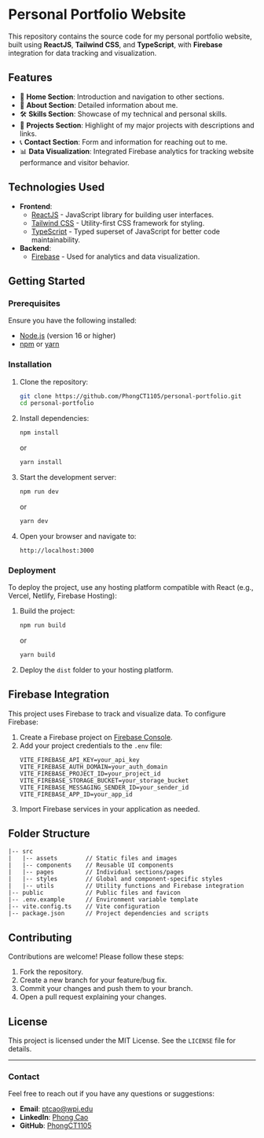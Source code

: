 # Personal Portfolio Website

This repository contains the source code for my personal portfolio website, built using **ReactJS**, **Tailwind CSS**, and **TypeScript**, with **Firebase** integration for data tracking and visualization.

## Features

- 🎯 **Home Section**: Introduction and navigation to other sections.
- 👤 **About Section**: Detailed information about me.
- 🛠️ **Skills Section**: Showcase of my technical and personal skills.
- 📂 **Projects Section**: Highlight of my major projects with descriptions and links.
- 📞 **Contact Section**: Form and information for reaching out to me.
- 📊 **Data Visualization**: Integrated Firebase analytics for tracking website performance and visitor behavior.

## Technologies Used

- **Frontend**:
  - [ReactJS](https://reactjs.org/) - JavaScript library for building user interfaces.
  - [Tailwind CSS](https://tailwindcss.com/) - Utility-first CSS framework for styling.
  - [TypeScript](https://www.typescriptlang.org/) - Typed superset of JavaScript for better code maintainability.
- **Backend**:
  - [Firebase](https://firebase.google.com/) - Used for analytics and data visualization.

## Getting Started

### Prerequisites

Ensure you have the following installed:
- [Node.js](https://nodejs.org/) (version 16 or higher)
- [npm](https://www.npmjs.com/) or [yarn](https://yarnpkg.com/)

### Installation

1. Clone the repository:
   ```bash
   git clone https://github.com/PhongCT1105/personal-portfolio.git
   cd personal-portfolio
   ```

2. Install dependencies:
   ```bash
   npm install
   ```
   or
   ```bash
   yarn install
   ```

3. Start the development server:
   ```bash
   npm run dev
   ```
   or
   ```bash
   yarn dev
   ```

4. Open your browser and navigate to:
   ```
   http://localhost:3000
   ```

### Deployment

To deploy the project, use any hosting platform compatible with React (e.g., Vercel, Netlify, Firebase Hosting):

1. Build the project:
   ```bash
   npm run build
   ```
   or
   ```bash
   yarn build
   ```

2. Deploy the `dist` folder to your hosting platform.

## Firebase Integration

This project uses Firebase to track and visualize data. To configure Firebase:

1. Create a Firebase project on [Firebase Console](https://console.firebase.google.com/).
2. Add your project credentials to the `.env` file:
   ```env
   VITE_FIREBASE_API_KEY=your_api_key
   VITE_FIREBASE_AUTH_DOMAIN=your_auth_domain
   VITE_FIREBASE_PROJECT_ID=your_project_id
   VITE_FIREBASE_STORAGE_BUCKET=your_storage_bucket
   VITE_FIREBASE_MESSAGING_SENDER_ID=your_sender_id
   VITE_FIREBASE_APP_ID=your_app_id
   ```
3. Import Firebase services in your application as needed.

## Folder Structure

```
|-- src
|   |-- assets        // Static files and images
|   |-- components    // Reusable UI components
|   |-- pages         // Individual sections/pages
|   |-- styles        // Global and component-specific styles
|   |-- utils         // Utility functions and Firebase integration
|-- public            // Public files and favicon
|-- .env.example      // Environment variable template
|-- vite.config.ts    // Vite configuration
|-- package.json      // Project dependencies and scripts
```

## Contributing

Contributions are welcome! Please follow these steps:

1. Fork the repository.
2. Create a new branch for your feature/bug fix.
3. Commit your changes and push them to your branch.
4. Open a pull request explaining your changes.

## License

This project is licensed under the MIT License. See the `LICENSE` file for details.

---

### Contact

Feel free to reach out if you have any questions or suggestions:

- **Email**: ptcao@wpi.edu
- **LinkedIn**: [Phong Cao](https://www.linkedin.com/in/phong-cao/)
- **GitHub**: [PhongCT1105](https://github.com/PhongCT1105)
